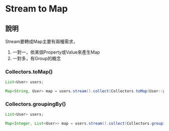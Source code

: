 # Stream to Map

## 說明

Stream要轉成Map主要有兩種需求，

1. 一對一，依某個Property或Value來產生Map
2. 一對多，有Group的概念


### Collectors.toMap()

```java
List<User> users;

Map<String, User> map = users.stream().collect(Collectors.toMap(User::getId, Function.identity()));
```

### Collectors.groupingBy()

```java
List<User> users;

Map<Integer, List<User>> map = users.stream().collect(Collectors.groupingBy(User::getAge));

```